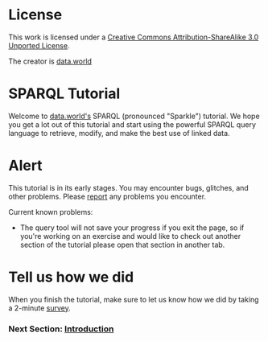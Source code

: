 # License

This work is licensed under a [Creative Commons Attribution-ShareAlike 3.0 Unported License](https://creativecommons.org/licenses/by-sa/3.0/).

The creator is [data.world](https://data.world/about/)

# SPARQL Tutorial

Welcome to [data.world's](https://data.world) SPARQL \(pronounced "Sparkle"\) tutorial. We hope you get a lot out of this tutorial and start using the powerful SPARQL query language to retrieve, modify, and make the best use of linked data.

# Alert

This tutorial is in its early stages. You may encounter bugs, glitches, and other problems. Please [report](./report-a-problem.md) any problems you encounter.

Current known problems:

* The query tool will not save your progress if you exit the page, so if you're working on an exercise and would like to check out another section of the tutorial please open that section in another tab.

# Tell us how we did

When you finish the tutorial, make sure to let us know how we did by taking a 2-minute [survey](./survey.md).

### Next Section: [Introduction](./introduction.md)
